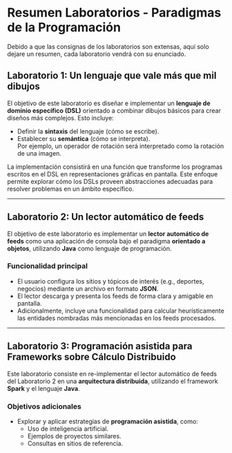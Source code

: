 # Resumen Laboratorios - Paradigmas de la Programación
Debido a que las consignas de los laboratorios son extensas, aquí solo dejare un resumen, cada laboratorio vendrá con su enunciado.

## Laboratorio 1: Un lenguaje que vale más que mil dibujos

El objetivo de este laboratorio es diseñar e implementar un **lenguaje de dominio específico (DSL)** orientado a combinar dibujos básicos para crear diseños más complejos. Esto incluye:

- Definir la **sintaxis** del lenguaje (cómo se escribe).
- Establecer su **semántica** (cómo se interpreta).  
  Por ejemplo, un operador de rotación será interpretado como la rotación de una imagen.

La implementación consistirá en una función que transforme los programas escritos en el DSL en representaciones gráficas en pantalla. Este enfoque permite explorar cómo los DSLs proveen abstracciones adecuadas para resolver problemas en un ámbito específico.

---

## Laboratorio 2: Un lector automático de feeds

El objetivo de este laboratorio es implementar un **lector automático de feeds** como una aplicación de consola bajo el paradigma **orientado a objetos**, utilizando **Java** como lenguaje de programación.

### Funcionalidad principal
- El usuario configura los sitios y tópicos de interés (e.g., deportes, negocios) mediante un archivo en formato **JSON**.
- El lector descarga y presenta los feeds de forma clara y amigable en pantalla.
- Adicionalmente, incluye una funcionalidad para calcular heurísticamente las entidades nombradas más mencionadas en los feeds procesados.

---

## Laboratorio 3: Programación asistida para Frameworks sobre Cálculo Distribuido

Este laboratorio consiste en re-implementar el lector automático de feeds del Laboratorio 2 en una **arquitectura distribuida**, utilizando el framework **Spark** y el lenguaje **Java**.

### Objetivos adicionales
- Explorar y aplicar estrategias de **programación asistida**, como:
  - Uso de inteligencia artificial.
  - Ejemplos de proyectos similares.
  - Consultas en sitios de referencia.


